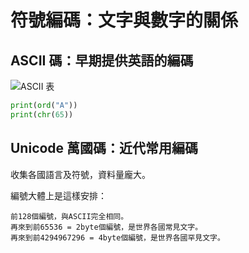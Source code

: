 # 符號編碼：文字與數字的關係

## ASCII 碼：早期提供英語的編碼

![ASCII &#x8868;](https://3.bp.blogspot.com/-EmmXIc6wNRI/WauyBOCusUI/AAAAAAAAAk8/Wodt0iDmaQowu3XuaHcIGCVes-75E7URgCLcBGAs/s1600/ASCII%2Bcode.png)

```python
print(ord("A"))
print(chr(65))
```

## Unicode 萬國碼：近代常用編碼

收集各國語言及符號，資料量龐大。

編號大體上是這樣安排：

```text
前128個編號，與ASCII完全相同。
再來到前65536 = 2byte個編號，是世界各國常見文字。
再來到前4294967296 = 4byte個編號，是世界各國罕見文字。
```


